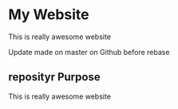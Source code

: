# My Website

This is really awesome website

Update made on master on Github before rebase

## reposityr Purpose 

This is really awesome website
